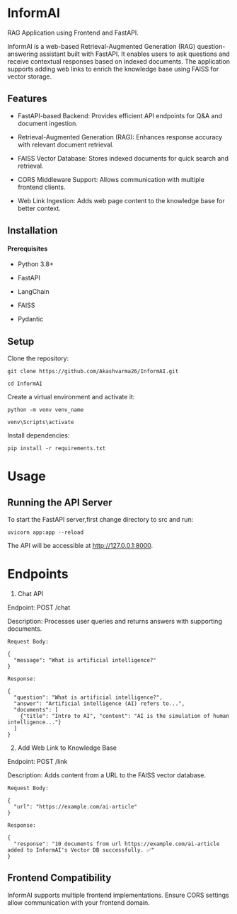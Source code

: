 # InformAI
RAG Application using Frontend and FastAPI.         



InformAI is a web-based Retrieval-Augmented Generation (RAG) question-answering assistant built with FastAPI. It enables users to ask questions and receive contextual responses based on indexed documents. The application supports adding web links to enrich the knowledge base using FAISS for vector storage.


## Features

- FastAPI-based Backend: Provides efficient API endpoints for Q&A and document ingestion.

- Retrieval-Augmented Generation (RAG): Enhances response accuracy with relevant document retrieval.

- FAISS Vector Database: Stores indexed documents for quick search and retrieval.

- CORS Middleware Support: Allows communication with multiple frontend clients.

- Web Link Ingestion: Adds web page content to the knowledge base for better context.

## Installation

#### Prerequisites

- Python 3.8+

- FastAPI

- LangChain

- FAISS

- Pydantic

## Setup

Clone the repository:
```
git clone https://github.com/Akashvarma26/InformAI.git
```
```
cd InformAI
```
Create a virtual environment and activate it:
```
python -m venv venv_name
```
```
venv\Scripts\activate
```
Install dependencies:
```
pip install -r requirements.txt
```         
# Usage

## Running the API Server
To start the FastAPI server,first change directory to src and run:
```
uvicorn app:app --reload
``` 
The API will be accessible at http://127.0.0.1:8000.

# Endpoints

1. Chat API

Endpoint: POST /chat

Description: Processes user queries and returns answers with supporting documents.
```
Request Body:

{
  "message": "What is artificial intelligence?"
}

Response:

{
  "question": "What is artificial intelligence?",
  "answer": "Artificial intelligence (AI) refers to...",
  "documents": [
    {"title": "Intro to AI", "content": "AI is the simulation of human intelligence..."}
  ]
}
```
2. Add Web Link to Knowledge Base

Endpoint: POST /link

Description: Adds content from a URL to the FAISS vector database.
```
Request Body:

{
  "url": "https://example.com/ai-article"
}

Response:

{
  "response": "10 documents from url https://example.com/ai-article added to InformAI's Vector DB successfully. ✅"
}
```
## Frontend Compatibility

InformAI supports multiple frontend implementations. Ensure CORS settings allow communication with your frontend domain.